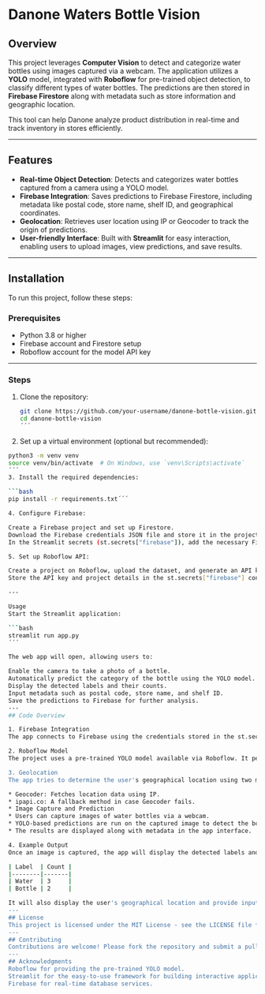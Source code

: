 # Danone Waters Bottle Vision

## Overview

This project leverages **Computer Vision** to detect and categorize water bottles using images captured via a webcam. The application utilizes a **YOLO** model, integrated with **Roboflow** for pre-trained object detection, to classify different types of water bottles. The predictions are then stored in **Firebase Firestore** along with metadata such as store information and geographic location.

This tool can help Danone analyze product distribution in real-time and track inventory in stores efficiently.

---

## Features

- **Real-time Object Detection**: Detects and categorizes water bottles captured from a camera using a YOLO model.
- **Firebase Integration**: Saves predictions to Firebase Firestore, including metadata like postal code, store name, shelf ID, and geographical coordinates.
- **Geolocation**: Retrieves user location using IP or Geocoder to track the origin of predictions.
- **User-friendly Interface**: Built with **Streamlit** for easy interaction, enabling users to upload images, view predictions, and save results.

---

## Installation

To run this project, follow these steps:

### Prerequisites

- Python 3.8 or higher
- Firebase account and Firestore setup
- Roboflow account for the model API key

---
### Steps

1. Clone the repository:

   ```bash
   git clone https://github.com/your-username/danone-bottle-vision.git
   cd danone-bottle-vision
   ´´´

2. Set up a virtual environment (optional but recommended):

  ```bash
  python3 -m venv venv
  source venv/bin/activate  # On Windows, use `venv\Scripts\activate`
  ´´´
3. Install the required dependencies:

  ```bash
  pip install -r requirements.txt´´´

4. Configure Firebase:

Create a Firebase project and set up Firestore.
Download the Firebase credentials JSON file and store it in the project directory.
In the Streamlit secrets (st.secrets["firebase"]), add the necessary Firebase credentials and API key.

5. Set up Roboflow API:

Create a project on Roboflow, upload the dataset, and generate an API key.
Store the API key and project details in the st.secrets["firebase"] configuration.

---

Usage
Start the Streamlit application:

```bash
streamlit run app.py
´´´

The web app will open, allowing users to:

Enable the camera to take a photo of a bottle.
Automatically predict the category of the bottle using the YOLO model.
Display the detected labels and their counts.
Input metadata such as postal code, store name, and shelf ID.
Save the predictions to Firebase for further analysis.
---
## Code Overview

1. Firebase Integration
The app connects to Firebase using the credentials stored in the st.secrets["firebase"] section, allowing it to save predictions and metadata to Firestore.

2. Roboflow Model
The project uses a pre-trained YOLO model available via Roboflow. It performs real-time object detection on the images captured from the user's camera.

3. Geolocation
The app tries to determine the user's geographical location using two methods:

* Geocoder: Fetches location data using IP.
* ipapi.co: A fallback method in case Geocoder fails.
* Image Capture and Prediction
* Users can capture images of water bottles via a webcam.
* YOLO-based predictions are run on the captured image to detect the bottles and categorize them.
* The results are displayed along with metadata in the app interface.

4. Example Output
Once an image is captured, the app will display the detected labels and their respective counts in a table. For example:

| Label  | Count |
|--------|-------|
| Water  | 3     |
| Bottle | 2     |

It will also display the user's geographical location and provide input fields for metadata like store name, postal code, and shelf ID. The predictions can be saved to Firestore.
---
## License
This project is licensed under the MIT License - see the LICENSE file for details.
---
## Contributing
Contributions are welcome! Please fork the repository and submit a pull request with your changes.
---
## Acknowledgments
Roboflow for providing the pre-trained YOLO model.
Streamlit for the easy-to-use framework for building interactive applications.
Firebase for real-time database services.
